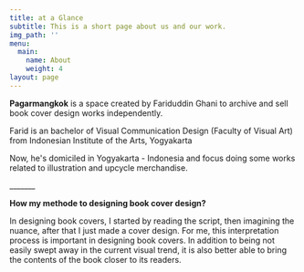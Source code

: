 ```yaml
---
title: at a Glance
subtitle: This is a short page about us and our work.
img_path: ''
menu:
  main:
    name: About
    weight: 4
layout: page
---
```

**Pagarmangkok** is a space created by Fariduddin Ghani to archive and sell book cover design works independently. 

Farid is an bachelor of Visual Communication Design (Faculty of Visual Art) from Indonesian Institute of the Arts, Yogyakarta

Now, he's domiciled in Yogyakarta - Indonesia and focus doing some works related to illustration and upcycle merchandise.

\_\_\_\_\_\__

**How my methode to designing book cover design?**

In designing book covers, I started by reading the script, then imagining the nuance, after that I just made a cover design. For me, this interpretation process is important in designing book covers. In addition to being not easily swept away in the current visual trend, it is also better able to bring the contents of the book closer to its readers.
